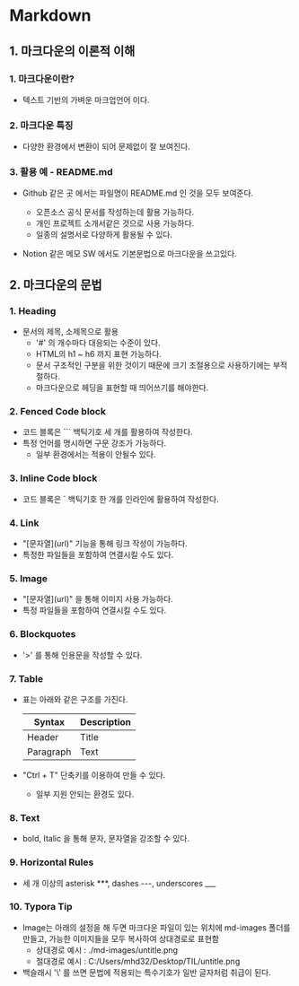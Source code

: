 # Markdown



## 1. 마크다운의 이론적 이해



### 1. 마크다운이란?

- 텍스트 기반의 가벼운 마크업언어 이다.

### 2. 마크다운 특징

- 다양한 환경에서 변환이 되어 문제없이 잘 보여진다.

### 3. 활용 예 - README.md

- Github 같은 곳 에서는 파일명이 README.md 인 것을 모두 보여준다.
  - 오픈소스 공식 문서를 작성하는데 활용 가능하다.
  - 개인 프로젝트 소개서같은 것으로 사용 가능하다.
  - 일종의 설명서로 다양하게 활용될 수 있다.

- Notion 같은 메모 SW 에서도 기본문법으로 마크다운을 쓰고있다.



## 2. 마크다운의 문법



### 1. Heading

- 문서의 제목, 소제목으로 활용
  - '#' 의 개수마다 대응되는 수준이 있다.
  - HTML의 h1 ~ h6 까지 표현 가능하다.
  - 문서 구조적인 구분을 위한 것이기 때문에 크기 조절용으로 사용하기에는 부적절하다.
  - 마크다운으로 헤딩을 표현할 때 띄어쓰기를 해야한다.

### 2. Fenced Code block

- 코드 블록은 ``` 백틱기호 세 개를 활용하여 작성한다.
- 특정 언어를 명시하면 구문 강조가 가능하다.
  - 일부 환경에서는 적용이 안될수 있다.

### 3. Inline Code block

- 코드 블록은 ` 백틱기호 한 개를 인라인에 활용하여 작성한다.

### 4. Link

- "\[문자열](url)" 기능을 통해 링크 작성이 가능하다.
- 특정한 파일들을 포함하여 연결시킬 수도 있다.

### 5. Image

- "\[문자열](url)" 을 통해 이미지 사용 가능하다.
- 특정 파일들을 포함하여 연결시킬 수도 있다.

### 6. Blockquotes

- '>' 를 통해 인용문을 작성할 수 있다.

### 7. Table

- 표는 아래와 같은 구조를 가진다.

  | Syntax    | Description |
  | --------- | ----------- |
  | Header    | Title       |
  | Paragraph | Text        |

- "Ctrl + T" 단축키를 이용하여 만들 수 있다.
  - 일부 지원 안되는 환경도 있다.

### 8. Text

- bold, Italic 을 통해 문자, 문자열을 강조할 수 있다.

### 9. Horizontal Rules

- 세 개 이상의 asterisk \***, dashes \---, underscores \___

### 10. Typora Tip

- Image는 아래의 설정을 해 두면 마크다운 파일이 있는 위치에 md-images 폴더를 만들고, 가능한 이미지들을 모두 복사하여 상대경로로 표현함
  - 상대경로 예시 : ./md-images/untitle.png
  - 절대경로 예시 : C:/Users/mhd32/Desktop/TIL/untitle.png
- 백슬래시 '\\' 를 쓰면 문법에 적용되는 특수기호가 일반 글자처럼 취급이 된다.
